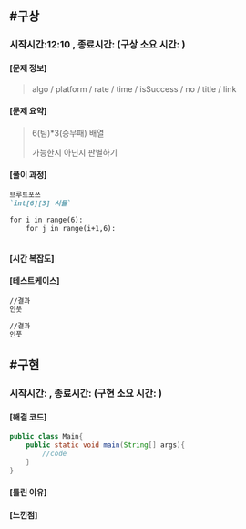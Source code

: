 

## #구상

### 시작시간:12:10 , 종료시간: (구상 소요 시간: )



#### [문제 정보]

>  algo / platform / rate / time / isSuccess / no / title / link
>
>  

#### [문제 요약] 

> 6(팀)*3(승무패) 배열 
>
> 가능한지 아닌지 판별하기

#### [풀이 과정]

```markdown
브루트포쓰
`int[6][3] 시뮬`

for i in range(6):
	for j in range(i+1,6):
		

```





#### [시간 복잡도]

#### [테스트케이스]

```markdown
//결과
인풋

//결과
인풋
```



## #구현

### 시작시간: , 종료시간: (구현 소요 시간: )



#### [해결 코드] 

```java
public class Main{
    public static void main(String[] args){
        //code
    }
}
```





#### [틀린 이유]

#### [느낀점]